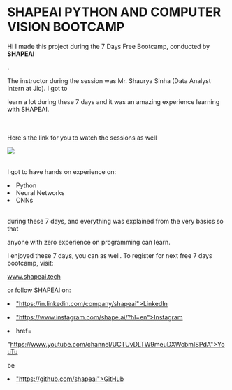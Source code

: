 # SHAPEAI PYTHON AND COMPUTER VISION BOOTCAMP

Hi I made this project during the 7 Days Free Bootcamp, conducted by <b> SHAPEAI

</b>.

The instructor during the session was Mr. Shaurya Sinha (Data Analyst Intern at Jio). I got to

learn a lot during these 7 days and it was an amazing experience learning with SHAPEAI.

<br><br>Here's the link for you to watch the sessions as well<br>

<a href="https://www.youtube.com/playlist?list=PL7zl8TDRnbulHqBNcsk_zeuy1RTKePPcg"> <img src="https://github.com/ShapeAI/PYTHON-AND-DATA-ANALYTICS/blob/main/YOUTUBE%20THUMBNAIL-2.png"> </a>

<br>I got to have hands on experience on:

<li>Python

<li>Neural Networks

<li>CNNs

<br>during these 7 days, and everything was explained from the very basics so that

anyone with zero experience on programming can learn.

I enjoyed these 7 days, you can as well. To register for next free 7 days bootcamp, visit:

www.shapeai.tech

or follow SHAPEAI on:

<li><a href=

"https://in.linkedin.com/company/shapeai">LinkedIn</a>

<li><a href=

"https://www.instagram.com/shape.ai/?hl=en">Instagram</a>

<li><a

href=

"https://www.youtube.com/channel/UCTUvDLTW9meuDXWcbmISPdA">YouTu

be</a>

<li><a href=

"https://github.com/shapeai">GitHub</a>

